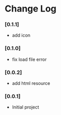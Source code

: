# Change Log

### [0.1.1]

- add icon

### [0.1.0]

- fix load file error

### [0.0.2]

- add html resource

### [0.0.1]

- Initial project